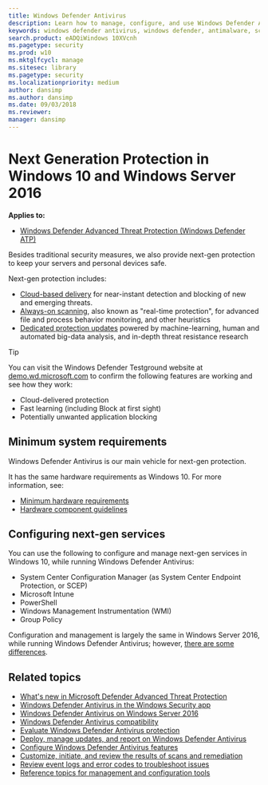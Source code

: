 ```yaml
---
title: Windows Defender Antivirus
description: Learn how to manage, configure, and use Windows Defender AV, the built-in antimalware and antivirus product available in Windows 10 and Windows Server 2016
keywords: windows defender antivirus, windows defender, antimalware, scep, system center endpoint protection, system center configuration manager, virus, malware, threat, detection, protection, security
search.product: eADQiWindows 10XVcnh
ms.pagetype: security
ms.prod: w10
ms.mktglfcycl: manage
ms.sitesec: library
ms.pagetype: security
ms.localizationpriority: medium
author: dansimp
ms.author: dansimp
ms.date: 09/03/2018
ms.reviewer: 
manager: dansimp
---
```


# Next Generation Protection in Windows 10 and Windows Server 2016

**Applies to:**

- [Windows Defender Advanced Threat Protection (Windows Defender ATP)](https://go.microsoft.com/fwlink/p/?linkid=2069559)

Besides traditional security measures, we also provide next-gen protection to keep your servers and personal devices safe.

Next-gen protection includes:

- [Cloud-based delivery](utilize-microsoft-cloud-protection-windows-defender-antivirus.md) for near-instant detection and blocking of new and emerging threats.
- [Always-on scanning](configure-real-time-protection-windows-defender-antivirus.md), also known as "real-time protection", for advanced file and process behavior monitoring, and other heuristics
- [Dedicated protection updates](manage-updates-baselines-windows-defender-antivirus.md) powered by machine-learning, human and automated big-data analysis, and in-depth threat resistance research

>[!TIP]
>You can visit the Windows Defender Testground website at [demo.wd.microsoft.com](https://demo.wd.microsoft.com?ocid=cx-wddocs-testground) to confirm the following features are working and see how they work:
>
>- Cloud-delivered protection
>- Fast learning (including Block at first sight)
>- Potentially unwanted application blocking

## Minimum system requirements

Windows Defender Antivirus is our main vehicle for next-gen protection.

It has the same hardware requirements as Windows 10. For more information, see:

- [Minimum hardware requirements](https://msdn.microsoft.com/library/windows/hardware/dn915086.aspx)
- [Hardware component guidelines](https://msdn.microsoft.com/library/windows/hardware/dn915049.aspx)

## Configuring next-gen services

You can use the following to configure and manage next-gen services in Windows 10, while running Windows Defender Antivirus:

- System Center Configuration Manager (as System Center Endpoint Protection, or SCEP)
- Microsoft Intune
- PowerShell
- Windows Management Instrumentation (WMI)
- Group Policy

Configuration and management is largely the same in Windows Server 2016, while running  Windows Defender Antivirus; however, [there are some differences](windows-defender-antivirus-on-windows-server-2016.md).

## Related topics

- [What's new in Microsoft Defender Advanced Threat Protection](./)
- [Windows Defender Antivirus in the Windows Security app](windows-defender-security-center-antivirus.md)
- [Windows Defender Antivirus on Windows Server 2016](windows-defender-antivirus-on-windows-server-2016.md)
- [Windows Defender Antivirus compatibility](windows-defender-antivirus-compatibility.md)
- [Evaluate Windows Defender Antivirus protection](evaluate-windows-defender-antivirus.md)
- [Deploy, manage updates, and report on Windows Defender Antivirus](deploy-manage-report-windows-defender-antivirus.md)
- [Configure Windows Defender Antivirus features](configure-windows-defender-antivirus-features.md)
- [Customize, initiate, and review the results of scans and remediation](customize-run-review-remediate-scans-windows-defender-antivirus.md)
- [Review event logs and error codes to troubleshoot issues](troubleshoot-windows-defender-antivirus.md)
- [Reference topics for management and configuration tools](configuration-management-reference-windows-defender-antivirus.md)

